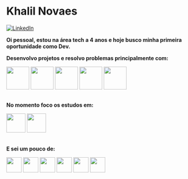 # Khalil Novaes

[![LinkedIn](https://img.shields.io/badge/LinkedIn-0077B5?style=for-the-badge&logo=linkedin&logoColor=white)](https://www.linkedin.com/in/khalilnovaes/)


**Oi pessoal, estou na área tech a 4 anos e hoje busco minha primeira oportunidade como Dev.**

**Desenvolvo projetos e resolvo problemas principalmente com:**

<div style="display: inline_block">
<img height=60 src="https://cdn.jsdelivr.net/gh/devicons/devicon/icons/javascript/javascript-original.svg" /> 
<img height=60 src="https://cdn.jsdelivr.net/gh/devicons/devicon/icons/typescript/typescript-original.svg" />
<img height=60 src="https://cdn.jsdelivr.net/gh/devicons/devicon/icons/react/react-original.svg" />
<img height=60 src="https://cdn.jsdelivr.net/gh/devicons/devicon/icons/nodejs/nodejs-original.svg" />
<img height=60 src="https://cdn.jsdelivr.net/gh/devicons/devicon/icons/python/python-original.svg" />
</div>

##

**No momento foco os estudos em:**
<div style="display: inline_block">
<img height=50 src="https://cdn.jsdelivr.net/gh/devicons/devicon/icons/java/java-original.svg" />
<img height=50 src="https://cdn.jsdelivr.net/gh/devicons/devicon/icons/salesforce/salesforce-original.svg" />
</div>

<br>

**E sei um pouco de:**
<div style="display: inline_block">
<img height=40 src="https://cdn.jsdelivr.net/gh/devicons/devicon/icons/csharp/csharp-original.svg" />
<img height=40 src="https://cdn.jsdelivr.net/gh/devicons/devicon/icons/c/c-original.svg" />
<img height=40 src="https://cdn.jsdelivr.net/gh/devicons/devicon/icons/docker/docker-original.svg" />
<img height=40 src="https://cdn.jsdelivr.net/gh/devicons/devicon/icons/jupyter/jupyter-original-wordmark.svg" />
<img height=40 src="https://cdn.jsdelivr.net/gh/devicons/devicon/icons/selenium/selenium-original.svg" />
<img height=40 src="https://cdn.jsdelivr.net/gh/devicons/devicon/icons/microsoftsqlserver/microsoftsqlserver-plain-wordmark.svg" />
</div>
